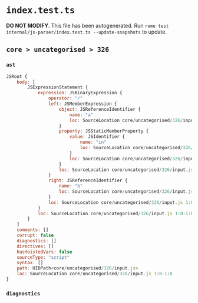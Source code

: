 # `index.test.ts`

**DO NOT MODIFY**. This file has been autogenerated. Run `rome test internal/js-parser/index.test.ts --update-snapshots` to update.

## `core > uncategorised > 326`

### `ast`

```javascript
JSRoot {
	body: [
		JSExpressionStatement {
			expression: JSBinaryExpression {
				operator: "/"
				left: JSMemberExpression {
					object: JSReferenceIdentifier {
						name: "a"
						loc: SourceLocation core/uncategorised/326/input.js 1:0-1:1 (a)
					}
					property: JSStaticMemberProperty {
						value: JSIdentifier {
							name: "in"
							loc: SourceLocation core/uncategorised/326/input.js 1:2-1:4 (in)
						}
						loc: SourceLocation core/uncategorised/326/input.js 1:2-1:4 (in)
					}
					loc: SourceLocation core/uncategorised/326/input.js 1:0-1:4
				}
				right: JSReferenceIdentifier {
					name: "b"
					loc: SourceLocation core/uncategorised/326/input.js 1:7-1:8 (b)
				}
				loc: SourceLocation core/uncategorised/326/input.js 1:0-1:8
			}
			loc: SourceLocation core/uncategorised/326/input.js 1:0-1:8
		}
	]
	comments: []
	corrupt: false
	diagnostics: []
	directives: []
	hasHoistedVars: false
	sourceType: "script"
	syntax: []
	path: UIDPath<core/uncategorised/326/input.js>
	loc: SourceLocation core/uncategorised/326/input.js 1:0-1:8
}
```

### `diagnostics`

```

```
